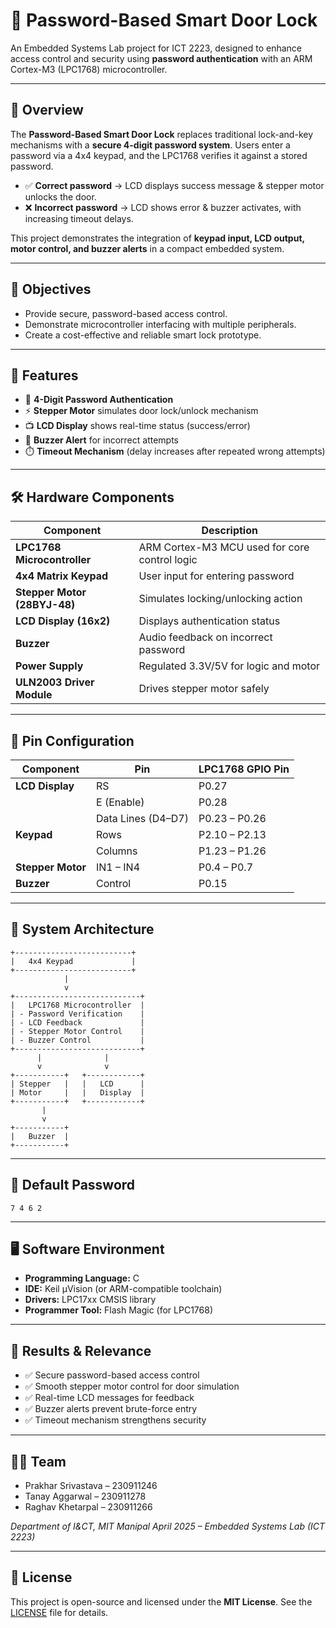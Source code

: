 # 🔐 Password-Based Smart Door Lock

An Embedded Systems Lab project for ICT 2223, designed to enhance access control and security using **password authentication** with an ARM Cortex-M3 (LPC1768) microcontroller.

---

## 📘 Overview

The **Password-Based Smart Door Lock** replaces traditional lock-and-key mechanisms with a **secure 4-digit password system**. Users enter a password via a 4x4 keypad, and the LPC1768 verifies it against a stored password.

* ✅ **Correct password** → LCD displays success message & stepper motor unlocks the door.
* ❌ **Incorrect password** → LCD shows error & buzzer activates, with increasing timeout delays.

This project demonstrates the integration of **keypad input, LCD output, motor control, and buzzer alerts** in a compact embedded system.

---

## 🎯 Objectives

* Provide secure, password-based access control.
* Demonstrate microcontroller interfacing with multiple peripherals.
* Create a cost-effective and reliable smart lock prototype.

---

## 🌟 Features

* 🔢 **4-Digit Password Authentication**
* ⚡ **Stepper Motor** simulates door lock/unlock mechanism
* 📺 **LCD Display** shows real-time status (success/error)
* 🚨 **Buzzer Alert** for incorrect attempts
* ⏱️ **Timeout Mechanism** (delay increases after repeated wrong attempts)

---

## 🛠️ Hardware Components

| Component                    | Description                                   |
| ---------------------------- | --------------------------------------------- |
| **LPC1768 Microcontroller**  | ARM Cortex-M3 MCU used for core control logic |
| **4x4 Matrix Keypad**        | User input for entering password              |
| **Stepper Motor (28BYJ-48)** | Simulates locking/unlocking action            |
| **LCD Display (16x2)**       | Displays authentication status                |
| **Buzzer**                   | Audio feedback on incorrect password          |
| **Power Supply**             | Regulated 3.3V/5V for logic and motor         |
| **ULN2003 Driver Module**    | Drives stepper motor safely                   |

---

## 🔌 Pin Configuration

| Component         | Pin                | LPC1768 GPIO Pin |
| ----------------- | ------------------ | ---------------- |
| **LCD Display**   | RS                 | P0.27            |
|                   | E (Enable)         | P0.28            |
|                   | Data Lines (D4–D7) | P0.23 – P0.26    |
| **Keypad**        | Rows               | P2.10 – P2.13    |
|                   | Columns            | P1.23 – P1.26    |
| **Stepper Motor** | IN1 – IN4          | P0.4 – P0.7      |
| **Buzzer**        | Control            | P0.15            |

---

## 🧱 System Architecture

```text
+--------------------------+
|   4x4 Keypad             |
+--------------------------+
            |
            v
+----------------------------+
|   LPC1768 Microcontroller  |
| - Password Verification    |
| - LCD Feedback             |
| - Stepper Motor Control    |
| - Buzzer Control           |
+----------------------------+
      |              |
      v              v
+-----------+   +------------+
| Stepper   |   |   LCD      |
| Motor     |   |   Display  |
+-----------+   +------------+
       |
       v
+-----------+
|   Buzzer  |
+-----------+
```

---

## 🔑 Default Password

```text
7 4 6 2
```

---

## 🖥️ Software Environment

* **Programming Language:** C
* **IDE:** Keil µVision (or ARM-compatible toolchain)
* **Drivers:** LPC17xx CMSIS library
* **Programmer Tool:** Flash Magic (for LPC1768)

---

## 🧪 Results & Relevance

* ✅ Secure password-based access control
* ✅ Smooth stepper motor control for door simulation
* ✅ Real-time LCD messages for feedback
* ✅ Buzzer alerts prevent brute-force entry
* ✅ Timeout mechanism strengthens security

---

## 👨‍💻 Team

* Prakhar Srivastava – 230911246
* Tanay Aggarwal – 230911278
* Raghav Khetarpal – 230911266

*Department of I&CT, MIT Manipal*
*April 2025 – Embedded Systems Lab (ICT 2223)*

---

## 📜 License

This project is open-source and licensed under the **MIT License**.
See the [LICENSE](LICENSE) file for details.

